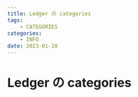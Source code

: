 ```yaml
---
title: Ledger の categories
tags: 
    - CATEGORIES
categories:
    - INFO 
date: 2023-01-10
---
```


# Ledger の categories
